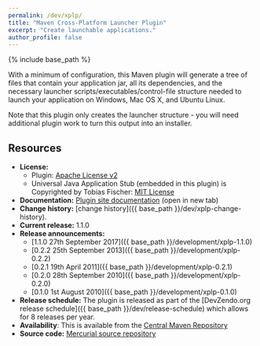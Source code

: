 ```yaml
---
permalink: /dev/xplp/
title: "Maven Cross-Platform Launcher Plugin"
excerpt: "Create launchable applications."
author_profile: false
---
```


{% include base_path %}

With a minimum of configuration, this Maven plugin will generate a tree of files that contain your application jar, all its
dependencies, and the necessary launcher scripts/executables/control-file structure needed to launch your application on Windows, Mac OS X, and Ubuntu Linux.

Note that this plugin only creates the launcher structure - you will need additional plugin work to turn this output into an installer.

## Resources

* **License:** 
  * Plugin: <a href="http://www.apache.org/licenses/LICENSE-2.0.html">Apache License v2</a>
  * Universal Java Application Stub (embedded in this plugin) is Copyrighted by Tobias Fischer: <a href="https://opensource.org/licenses/MIT">MIT License</a> 
* **Documentation:** <a href="http://devzendo.org/sites/default/files/xplp-site/index.html" target="_blank">Plugin site documentation</a> (open in new tab)
* **Change history:** [change history]({{ base_path }}/dev/xplp-change-history).
* **Current release:** 1.1.0
* **Release announcements:**
  * [1.1.0 27th September 2017]({{ base_path }}/development/xplp-1.1.0)
  * [0.2.2 25th September 2013]({{ base_path }}/development/xplp-0.2.2)
  * [0.2.1 19th April 2011]({{ base_path }}/development/xplp-0.2.1)
  * [0.2.0 28th September 2010]({{ base_path }}/development/xplp-0.2.0)
  * [0.1.0 1st August 2010]({{ base_path }}/development/xplp-0.1.0)
* **Release schedule:** The plugin is released as part of the [DevZendo.org release schedule]({{ base_path }}/dev/release-schedule) which allows for 8 releases per year.
* **Availability**: This is available from the <a href="http://search.maven.org/#browse%7C-125156780">Central Maven Repository</a>
* **Source code:** <a href="https://devzendo@bitbucket.org/devzendo/xplp">Mercurial source repository

